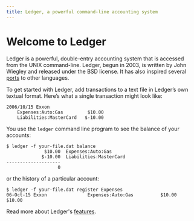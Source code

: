 ```yaml
---
title: Ledger, a powerful command-line accounting system
---
```


# Welcome to Ledger

Ledger is a powerful, double-entry accounting system that is accessed from
the UNIX command-line. Ledger, begun in 2003, is written by John Wiegley
and released under the BSD license.  It has also inspired several
[ports](http://wiki.ledger-cli.org/Ports) to other languages.

To get started with Ledger, add transactions to a text file in Ledger’s
own textual format. Here’s what a single transaction might look like:

    2006/10/15 Exxon
        Expenses:Auto:Gas         $10.00
        Liabilities:MasterCard   $-10.00

You use the `ledger` command line program to see the balance of your accounts:

    $ ledger -f your-file.dat balance
                  $10.00  Expenses:Auto:Gas
                 $-10.00  Liabilities:MasterCard
    --------------------
                       0

or the history of a particular account:

    $ ledger -f your-file.dat register Expenses
    06-Oct-15 Exxon               Expenses:Auto:Gas          $10.00      $10.00

Read more about Ledger's [features](features.html).

